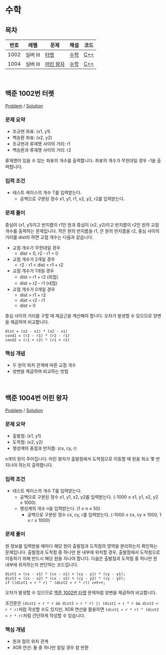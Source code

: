 # 수학

## 목차

<table>
<thead>
  <tr>
    <th>번호</th>
    <th>레벨</th>
    <th>문제</th>
    <th>해설</th>
    <th>코드</th>
  </tr>
</thead>
<tbody>
  <!-- 문제번호 순으로 정렬한다. -->
  <!--
  <tr>
    <td>번호</td>
    <td>레벨</td>
    <td><a href="문제링크">문제제목</a></td>
    <td><a href="해설링크">알고리즘분류</a></td>
    <td><a href="코드링크">C++</a></td>
  </tr>
  -->
  <tr>
    <td>1002</td>
    <td>실버 Ⅲ</td>
    <td><a href="https://www.acmicpc.net/problem/1002">터렛</a></td>
    <td><a href="#boj1002">수학</td>
    <td><a href="boj1002.cpp">C++</a></td>
  </tr>
  <tr>
    <td>1004</td>
    <td>실버 Ⅲ</td>
    <td><a href="https://www.acmicpc.net/problem/1004">어린 왕자</a></td>
    <td><a href="#boj1004">수학</td>
    <td><a href="boj1004.cpp">C++</a></td>
  </tr>
</tbody>
</table>

<br>

## <a id="boj1002">백준 1002번 터렛</a>

[Problem](https://www.acmicpc.net/problem/1002) / [Solution](boj1002.cpp)

### 문제 요약

- 조규현 좌표: (x1, y1)
- 백승환 좌표: (x2, y2)
- 조규현과 류재명 사이의 거리: r1
- 백승환과 류재명 사이의 거리: r2

류재명이 있을 수 있는 좌표의 개수를 출력합니다. 좌표의 개수가 무한대일 경우 -1을 출력합니다.

### 입력 조건

- 테스트 케이스의 개수 T를 입력받는다.
  - 공백으로 구분된 정수 x1, y1, r1, x2, y2, r2를 입력받는다.

### 문제 풀이

중심이 (x1, y1)이고 반지름이 r1인 원과 중심이 (x2, y2)이고 반지름이 r2인 원의 교점 개수를 출력하는 문제입니다. 작은 원의 반지름을 r1, 큰 원의 반지름을 r2, 중심 사이의 거리를 dist라 하면 교점 개수는 다음과 같습니다.

- 교점 개수가 무한대일 경우
  - dist = 0, r2 - r1 = 0
- 교점 개수가 2개일 경우
  - r2 - r1 < dist < r1 + r2
- 교점 개수가 1개일 경우
  - dist = r1 + r2 (외접)
  - dist = r2 - r1 (내접)
- 교점 개수가 0개일 경우
  - dist > r1 + r2
  - dist < r2 - r1
  - dist = 0

중심 사이의 거리를 구할 때 제곱근을 계산해야 합니다. 오차가 발생할 수 있으므로 양변을 제곱하여 비교합니다.

```
dist = (x2 - x1) * (x2 - x1)
cond1 = (r2 - r1) * (r2 - r1)
cond2 = (r1 + r2) * (r1 + r2)
```

### 핵심 개념

- 두 원의 위치 관계에 따른 교점 개수
- 양변을 제곱하여 비교하는 방법

<br>

## <a id="boj1004">백준 1004번 어린 왕자</a>

[Problem](https://www.acmicpc.net/problem/1004) / [Solution](boj1004.cpp)

### 문제 요약

- 출발점: (x1, y1)
- 도착점: (x2, y2)
- 행성계의 중점과 반지름: (cx, cy, r)

n개의 원이 주어집니다. 어린 왕자가 출발점에서 도착점으로 이동할 때 원을 최소 몇 번 지나야 하는지 출력합니다.

### 입력 조건

- 테스트 케이스의 개수 T를 입력받는다.
  - 공백으로 구분된 정수 x1, y1, x2, y2를 입력받는다. (-1000 ≤ x1, y1, x2, y2 ≤ 1000)
  - 행성계의 개수 n을 입력받는다. (1 ≤ n ≤ 50)
    - 공백으로 구분된 정수 cx, cy, r를 입력받는다. (-1000 ≤ cx, cy ≤ 1000, 1 ≤ r ≤ 1000)

### 문제 풀이

원 정보를 입력받을 때마다 해당 원이 출발점과 도착점의 영역을 분리하는지 확인하는 문제입니다. 출발점과 도착점 중 하나만 원 내부에 위치할 경우, 출발점에서 도착점으로 이동하기 위해 반드시 해당 원을 지나야 합니다. 다음은 출발점과 도착점 중 하나만 원 내부에 위치하는지 판단하는 코드입니다.

```
dist1 = (cx - x1) * (cx - x1) + (cy - y1) * (cy - y1);
dist2 = (cx - x2) * (cx - x2) + (cy - y2) * (cy - y2);
if ((dist1 < r * r) ^ (dist2 < r * r)) cnt++;
```

오차가 발생할 수 있으므로 [백준 1002번 터렛](#boj1002) 문제처럼 양변을 제곱하여 비교합니다.

조건문은 `(dist1 < r * r && dist2 > r * r) || (dist1 > r * r && dist2 < r * r)`처럼 작성할 수도 있지만, XOR 연산을 활용하면 `(dist1 < r * r) ^ (dist2 < r * r)`처럼 간단하게 작성할 수 있습니다.

### 핵심 개념

- 원과 점의 위치 관계
- XOR 연산: 둘 중 하나만 참일 경우 참 반환
